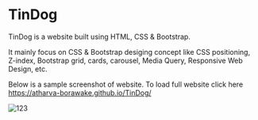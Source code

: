 # TinDog
TinDog is a website built using HTML, CSS &amp; Bootstrap.

 It mainly focus on CSS & Bootstrap desiging concept like CSS positioning, Z-index, Bootstrap grid, cards, carousel, Media Query, Responsive Web Design, etc.
 
 Below is a sample screenshot of website.
 To load full website click here https://atharva-borawake.github.io/TinDog/
 
 

![123](https://user-images.githubusercontent.com/63450594/130631240-3ac7fe39-0fe6-4e2b-b24b-1973078e5580.png)
 
